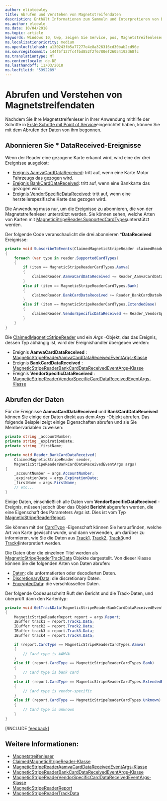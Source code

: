 ```yaml
---
author: eliotcowley
title: Abrufen und Verstehen von Magnetstreifendaten
description: Enthält Informationen zum Sammeln und Interpretieren von Daten aus einer Magnetstreifenleser.
ms.author: elcowle
ms.date: 10/04/2018
ms.topic: article
keywords: Windows 10, Uwp, zeigen Sie Service, pos, Magnetstreifenleser
ms.localizationpriority: medium
ms.openlocfilehash: a130243fb5a77277e4e8a326316cd30bab2cd96e
ms.sourcegitcommit: 144f5f127fc4fbd852f2f6780ef26054192d68fc
ms.translationtype: MT
ms.contentlocale: de-DE
ms.lasthandoff: 11/03/2018
ms.locfileid: "5992289"
---
```

# <a name="obtain-and-understand-magnetic-stripe-data"></a>Abrufen und Verstehen von Magnetstreifendaten

Nachdem Sie Ihre Magnetstreifenleser in Ihrer Anwendung mithilfe der Schritte in [Erste Schritte mit Point of Service](pos-basics.md)eingerichtet haben, können Sie mit dem Abrufen der Daten von ihm begonnen.

## <a name="subscribe-to-datareceived-events"></a>Abonnieren Sie * DataReceived-Ereignisse

Wenn der Reader eine gezogene Karte erkannt wird, wird eine der drei Ereignisse ausgelöst:

* [Ereignis AamvaCardDataReceived](https://docs.microsoft.com/uwp/api/windows.devices.pointofservice.claimedmagneticstripereader.aamvacarddatareceived): tritt auf, wenn eine Karte Motor Fahrzeugs das gezogen wird.
* [Ereignis BankCardDataReceived](https://docs.microsoft.com/uwp/api/windows.devices.pointofservice.claimedmagneticstripereader.aamvacarddatareceived): tritt auf, wenn eine Bankkarte das gezogen wird.
* [Ereignis VendorSpecificDataReceived](https://docs.microsoft.com/uwp/api/windows.devices.pointofservice.claimedmagneticstripereader.vendorspecificdatareceived): tritt auf, wenn eine herstellerspezifische Karte das gezogen wird.

Die Anwendung muss nur, um die Ereignisse zu abonnieren, die von der Magnetstreifenleser unterstützt werden. Sie können sehen, welche Arten von Karten mit [MagneticStripeReader.SupportedCardTypes](https://docs.microsoft.com/uwp/api/windows.devices.pointofservice.magneticstripereader.supportedcardtypes
)unterstützt werden.

Der folgende Code veranschaulicht die drei abonnieren ***DataReceived** Ereignisse:

```cs
private void SubscribeToEvents(ClaimedMagneticStripeReader claimedReader, MagneticStripeReader reader)
{
    foreach (var type in reader.SupportedCardTypes)
    {
        if (item == MagneticStripeReaderCardTypes.Aamva)
        {
            claimedReader.AamvaCardDataReceived += Reader_AamvaCardDataReceived;
        }
        else if (item == MagneticStripeReaderCardTypes.Bank)
        {
            claimedReader.BankCardDataReceived += Reader_BankCardDataReceived;
        }
        else if (item == MagneticStripeReaderCardTypes.ExtendedBase)
        {
            claimedReader.VendorSpecificDataReceived += Reader_VendorSpecificDataReceived;
        }
    }
}
```

Die [ClaimedMagneticStripeReader](https://docs.microsoft.com/uwp/api/windows.devices.pointofservice.claimedmagneticstripereader) und ein *Args* -Objekt, das das Ereignis, dessen Typ abhängig ist, wird der Ereignishandler übergeben werden:

* Ereignis **AamvaCardDataReceived** : [MagneticStripeReaderAamvaCardDataReceivedEventArgs-Klasse](https://docs.microsoft.com/uwp/api/windows.devices.pointofservice.magneticstripereaderaamvacarddatareceivedeventargs)
* Ereignis **BankCardDataReceived** : [MagneticStripeReaderBankCardDataReceivedEventArgs-Klasse](https://docs.microsoft.com/uwp/api/windows.devices.pointofservice.magneticstripereaderbankcarddatareceivedeventargs)
* Ereignis **VendorSpecificDataReceived** : [MagneticStripeReaderVendorSpecificCardDataReceivedEventArgs-Klasse](https://docs.microsoft.com/uwp/api/windows.devices.pointofservice.magneticstripereadervendorspecificcarddatareceivedeventargs)

## <a name="get-the-data"></a>Abrufen der Daten

Für die Ereignisse **AamvaCardDataReceived** und **BankCardDataReceived** können Sie einige der Daten direkt aus dem *Args* -Objekt abrufen. Das folgende Beispiel zeigt einige Eigenschaften abrufen und sie Sie Membervariablen zuweisen:

```cs
private string _accountNumber;
private string _expirationDate;
private string _firstName;

private void Reader_BankCardDataReceived(
    ClaimedMagneticStripeReader sender, 
    MagneticStripeReaderBankCardDataReceivedEventArgs args)
{
    _accountNumber = args.AccountNumber;
    _expirationDate = args.ExpirationDate;
    _firstName = args.FirstName;
    // etc...
}
```

Einige Daten, einschließlich alle Daten vom **VendorSpecificDataReceived** -Ereignis, müssen jedoch über das Objekt **Bericht** abgerufen werden, die eine Eigenschaft des Parameters *Args* ist. Dies ist vom Typ [MagneticStripeReaderReport](https://docs.microsoft.com/uwp/api/windows.devices.pointofservice.magneticstripereaderreport).

Sie können mit der [CardType](https://docs.microsoft.com/uwp/api/windows.devices.pointofservice.magneticstripereaderreport.cardtype) -Eigenschaft können Sie herausfinden, welche Art von Karte gewischt wurde, und dann verwenden, um darüber zu informieren, wie Sie die Daten aus [Track1](https://docs.microsoft.com/uwp/api/windows.devices.pointofservice.magneticstripereaderreport.track1), [Track2](https://docs.microsoft.com/uwp/api/windows.devices.pointofservice.magneticstripereaderreport.track2), [Track3](https://docs.microsoft.com/uwp/api/windows.devices.pointofservice.magneticstripereaderreport.track3)und [Track4](https://docs.microsoft.com/uwp/api/windows.devices.pointofservice.magneticstripereaderreport.track4)interpretiert werden.

Die Daten über die einzelnen Titel werden als [MagneticStripeReaderTrackData](https://docs.microsoft.com/uwp/api/windows.devices.pointofservice.magneticstripereadertrackdata) Objekte dargestellt. Von dieser Klasse können Sie die folgenden Arten von Daten abrufen:

* [Daten](https://docs.microsoft.com/uwp/api/windows.devices.pointofservice.magneticstripereadertrackdata.data): die unformatierten oder decodierten Daten.
* [DiscretionaryData](https://docs.microsoft.com/uwp/api/windows.devices.pointofservice.magneticstripereadertrackdata.discretionarydata): die discretionary Daten. 
* [EncryptedData](https://docs.microsoft.com/uwp/api/windows.devices.pointofservice.magneticstripereadertrackdata.encrypteddata): die verschlüsselten Daten.

Der folgende Codeausschnitt Ruft den Bericht und die Track-Daten, und überprüft dann den Kartentyp:

```cs
private void GetTrackData(MagneticStripeReaderBankCardDataReceivedEventArgs args)
{
    MagneticStripeReaderReport report = args.Report;
    IBuffer track1 = report.Track1.Data;
    IBuffer track2 = report.Track2.Data;
    IBuffer track3 = report.Track3.Data;
    IBuffer track4 = report.Track4.Data;

    if (report.CardType == MagneticStripeReaderCardTypes.Aamva)
    {
        // Card type is AAMVA
    }
    else if (report.CardType == MagneticStripeReaderCardTypes.Bank)
    {
        // Card type is bank card
    }
    else if (report.CardType == MagneticStripeReaderCardTypes.ExtendedBase)
    {
        // Card type is vendor-specific
    }
    else if (report.CardType == MagneticStripeReaderCardTypes.Unknown)
    {
        // Card type is unknown
    }
}
```

[!INCLUDE [feedback](./includes/pos-feedback.md)]

## <a name="see-also"></a>Weitere Informationen:

* [Magnetstreifenleser](pos-magnetic-stripe-reader.md)
* [ClaimedMagneticStripeReader-Klasse](https://docs.microsoft.com/uwp/api/windows.devices.pointofservice.claimedmagneticstripereader)
* [MagneticStripeReaderAamvaCardDataReceivedEventArgs-Klasse](https://docs.microsoft.com/uwp/api/windows.devices.pointofservice.magneticstripereaderaamvacarddatareceivedeventargs)
* [MagneticStripeReaderBankCardDataReceivedEventArgs-Klasse](https://docs.microsoft.com/uwp/api/windows.devices.pointofservice.magneticstripereaderbankcarddatareceivedeventargs)
* [MagneticStripeReaderVendorSpecificCardDataReceivedEventArgs-Klasse](https://docs.microsoft.com/uwp/api/windows.devices.pointofservice.magneticstripereadervendorspecificcarddatareceivedeventargs)
* [MagneticStripeReaderReport](https://docs.microsoft.com/uwp/api/windows.devices.pointofservice.magneticstripereaderreport)
* [MagneticStripeReaderTrackData](https://docs.microsoft.com/uwp/api/windows.devices.pointofservice.magneticstripereadertrackdata)